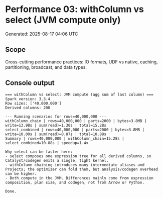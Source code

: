 # Performance 03: withColumn vs select (JVM compute only)

Generated: 2025-08-17 04:06 UTC

## Scope

Cross-cutting performance practices: IO formats, UDF vs native, caching, partitioning, broadcast, and data types.

## Console output

```text
=== withColumn vs select: JVM compute (agg sum of last column) ===
Spark version: 3.3.4
Row sizes: ['40,000,000']
Derived columns: 200

--- Running scenarios for rows=40,000,000 ---
withColumn_chain | rows=40,000,000 | parts=2000 | bytes≈3.8MB | write=13.98s | sum(read)=1.30s | total=15.28s
select_combined | rows=40,000,000 | parts=2000 | bytes≈3.8MB | write=10.00s | sum(read)=0.87s | total=10.88s
Summary | rows=40,000,000 | withColumn_chain=15.28s | select_combined=10.88s | speedup=1.4x

Why select can be faster here:
- select composes one expression tree for all derived columns, so Catalyst/codegen emits a single, tight kernel.
- withColumn chaining introduces many intermediate aliases and Projects; the optimizer can fold them, but analysis/codegen overhead can be higher.
- Both compute in the JVM. Differences mainly come from expression composition, plan size, and codegen, not from Arrow or Python.

Done.
```

